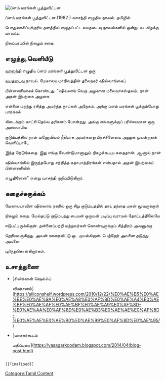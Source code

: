 ![ப்ளம் மரங்கள் பூத்துவிட்டன](ப்ளம்_மரங்கள்_பூத்துவிட்டன.jpg "ப்ளம் மரங்கள் பூத்துவிட்டன")
ப்ளம் மரங்கள் பூத்துவிட்டன (1982 ) வாசந்தி எழுதிய நாவல். தமிழில்
பொதுவாசிப்புக்குரிய தளத்தில் எழுதப்பட்ட வயதடைவு நாவல்களில் ஒன்று. வடகிழக்கு மாவட்ட
நிலப்பரப்பில் நிகழும் கதை.

## எழுத்து,வெளியீடு

[வாஸந்தி](வாஸந்தி "wikilink") எழுதிய ப்ளம் மரங்கள் பூத்துவிட்டன ஒரு
[வயதடைவு](வயதடைவு "wikilink") நாவல். மேகாலய மாநிலத்தின் தலைநகர் ஷில்லாங்கைப்
பின்னணியாகக் கொண்டது. \"ஷில்லாங் வெகு அழகான மலைவாசஸ்தலம். நான் அதன் இயற்கை அழகை
என்னை மறந்து ரசித்து அமர்ந்த நாட்கள் அநேகம். அங்கு ப்ளம் மரங்கள் பூக்கும்போது பார்க்கக்
கிடைக்கும் காட்சி தெய்வ தரிசனம் போன்றது. அங்கு எங்களுக்குப் பரிச்சயமான ஒரு அஸ்ஸாமிய
குடும்பத்தில் நான் மனோவியல் ரீதியாக அவர்களது பிரச்சினையை அணுக முயன்றதன் வெளிப்பாடே
இந்த நெடுங்கதை. இது எங்கு வேண்டுமானாலும் நிகழக்கூடிய கதைதான். ஆனால் நான்
ஷில்லாங்கில் இருந்தபோது சந்தித்த கதாபாத்திரங்கள் என்பதால் அதன் இயற்கைப் பின்னணியில்
எழுதினேன்\" என்று வாசந்தி குறிப்பிடுகிறார்.

## கதைச்சுருக்கம்

மேகாலயாவின் ஷில்லாங் நகரில் ஒரு சிறு குடும்பத்தில் தாய் தந்தை மகன் மூவருக்குள்
நிகழும் கதை. மேல்தட்டு குடும்பத்து பையன் ஒருவன் படிப்பு வராமல் தோட்டத்திலேயே
ஈடுபட்டிருக்கிறான். தன்னைப்பற்றி மற்றவர்கள் கொண்டிருக்கும் சித்திரம் அவனுக்கு
தெரியவருகிறது. அவன் ஊரைவிட்டு ஓட முயல்கிறான். பெற்றோர் அவனை தடுத்து அவனை
புரிந்துகொள்கிறார்கள்.

## உசாத்துணை

-   [சிலிக்கான் ஷெல்ஃப்
    விமர்சனம்](https://siliconshelf.wordpress.com/2010/12/22/%E0%AE%B5%E0%AE%BE%E0%AE%9A%E0%AE%A8%E0%AF%8D%E0%AE%A4%E0%AE%BF%E0%AE%AF%E0%AE%BF%E0%AE%A9%E0%AF%8D-%E0%AE%AA%E0%AF%8D%E0%AE%B3%E0%AE%AE%E0%AF%8D-%E0%AE%AE%E0%AE%B0%E0%AE%99%E0%AF%8D%E0%AE%95/)
-   [வாசகர்கூடம்
    மதிப்புரை](https://vasagarkoodam.blogspot.com/2014/04/blog-post.html)

```{=mediawiki}
{{Finalised}}
```
[Category:Tamil Content](Category:Tamil_Content "wikilink")
